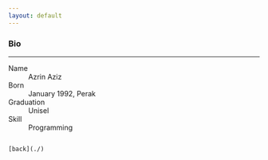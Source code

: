 ```yaml
---
layout: default
---
```


### Bio
***
<dl>
<dt>Name</dt>
<dd>Azrin Aziz</dd>
<dt>Born</dt>
<dd>January 1992, Perak</dd>
<dt>Graduation</dt>
<dd>Unisel</dd>
<dt>Skill</dt>
<dd>Programming</dd>
</dl>

```

[back](./)
